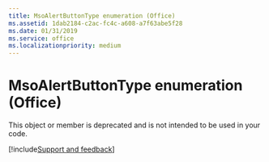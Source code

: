 ```yaml
---
title: MsoAlertButtonType enumeration (Office)
ms.assetid: 1dab2184-c2ac-fc4c-a608-a7f63abe5f28
ms.date: 01/31/2019
ms.service: office
ms.localizationpriority: medium
---
```



# MsoAlertButtonType enumeration (Office)

This object or member is deprecated and is not intended to be used in your code.

[!include[Support and feedback](~/includes/feedback-boilerplate.md)]